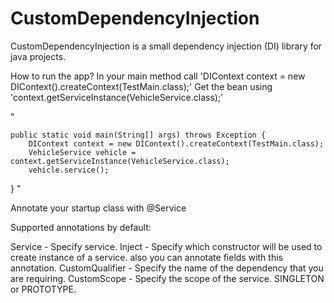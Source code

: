 # CustomDependencyInjection
CustomDependencyInjection is a small dependency injection (DI) library for java projects.

How to run the app?
In your main method call 'DIContext context = new DIContext().createContext(TestMain.class);'
Get the bean using 'context.getServiceInstance(VehicleService.class);'

"
	
	public static void main(String[] args) throws Exception {	
		DIContext context = new DIContext().createContext(TestMain.class);
		VehicleService vehicle = context.getServiceInstance(VehicleService.class);
		vehicle.service();
   }
"

Annotate your startup class with @Service

Supported annotations by default:

Service - Specify service.
Inject - Specify which constructor will be used to create instance of a service. also you can annotate fields with this annotation.
CustomQualifier - Specify the name of the dependency that you are requiring.
CustomScope - Specify the scope of the service. SINGLETON or PROTOTYPE.
